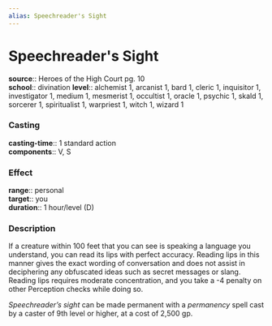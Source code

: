 ```yaml
---
alias: Speechreader's Sight
---
```


# Speechreader's Sight 

**source**:: Heroes of the High Court pg. 10  
**school**:: divination
**level**:: alchemist 1, arcanist 1, bard 1, cleric 1, inquisitor 1, investigator 1, medium 1, mesmerist 1, occultist 1, oracle 1, psychic 1, skald 1, sorcerer 1, spiritualist 1, warpriest 1, witch 1, wizard 1

### Casting 

**casting-time**:: 1 standard action  
**components**:: V, S

### Effect 

**range**:: personal  
**target**:: you  
**duration**:: 1 hour/level (D)

### Description 

If a creature within 100 feet that you can see is speaking a language you understand, you can read its lips with perfect accuracy. Reading lips in this manner gives the exact wording of conversation and does not assist in deciphering any obfuscated ideas such as secret messages or slang. Reading lips requires moderate concentration, and you take a -4 penalty on other Perception checks while doing so.  
  
*Speechreader’s sight* can be made permanent with a *permanency* spell cast by a caster of 9th level or higher, at a cost of 2,500 gp.
